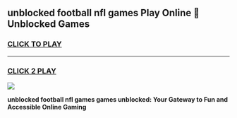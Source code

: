 
## unblocked football nfl games Play Online 👋 Unblocked Games
<h3>
<a href="https://premium.freeplayer.one?title=unblocked_football_nfl_games&ref=19F">CLICK TO PLAY</a></h3>
<hr>

<h3>
<a href="https://premium.freeplayer.one?title=unblocked_football_nfl_games&ref=19F">CLICK 2 PLAY</a>
  
</h3>

<a href="https://premium.freeplayer.one?title=unblocked_football_nfl_games&ref=19F"><img src="https://clearcache.store/games.png"></a>


**unblocked football nfl games games unblocked: Your Gateway to Fun and Accessible Online Gaming**
